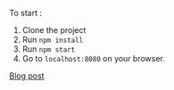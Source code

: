 To start :

1. Clone the project
2. Run ```npm install```
3. Run ```npm start```
4. Go to ```localhost:8080``` on your browser.

[Blog post](http://sohamkamani.com/blog/2016/05/06/redux-apis/)
